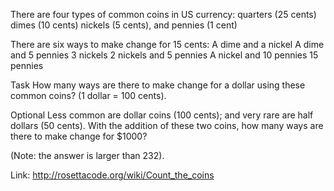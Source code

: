 There are four types of common coins in   US   currency:
	quarters   (25 cents)
	dimes   (10 cents)
	nickels   (5 cents),   and
	pennies   (1 cent) 


There are six ways to make change for 15 cents:
	A dime and a nickel
	A dime and 5 pennies
	3 nickels
	2 nickels and 5 pennies
	A nickel and 10 pennies
	15 pennies


Task
How many ways are there to make change for a dollar using these common coins? (1 dollar = 100 cents).

Optional
Less common are dollar coins (100 cents);   and very rare are half dollars (50 cents).   With the addition of these two coins, how many ways are there to make change for $1000?

(Note:   the answer is larger than   232). 

Link: http://rosettacode.org/wiki/Count_the_coins
